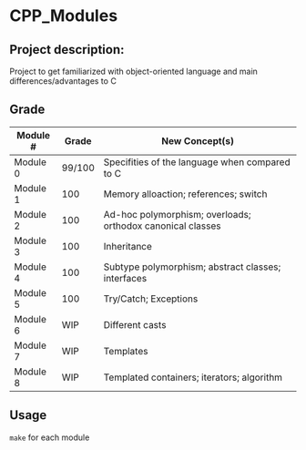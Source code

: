 # CPP_Modules

## Project description:
Project to get familiarized with object-oriented language and main differences/advantages to C

## Grade
| Module #  |      Grade   | New Concept(s) |
| --------- | ------------ | ------------- |
| Module 0  | 99/100       | Specifities of the language when compared to C
| Module 1  | 100          | Memory alloaction; references; switch
| Module 2  | 100          | Ad-hoc polymorphism; overloads; orthodox canonical classes
| Module 3  | 100          | Inheritance
| Module 4  | 100          | Subtype polymorphism; abstract classes; interfaces
| Module 5  | 100          | Try/Catch; Exceptions
| Module 6  | WIP          | Different casts
| Module 7  | WIP          | Templates
| Module 8  | WIP          | Templated containers; iterators; algorithm

## Usage

```make``` for each module

